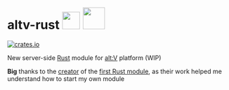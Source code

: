 # altv-rust <img width="40px" src="https://user-images.githubusercontent.com/54737754/232321923-66ba765e-33a4-449e-9e9b-2dc13ff8c176.svg"/> <img width="50px" src="https://user-images.githubusercontent.com/54737754/232321872-45100319-28a3-46e9-adf9-3dba5b8da9a8.png"/> 

[![crates.io](https://img.shields.io/crates/v/altv.svg)](https://crates.io/crates/altv)

New server-side [Rust](https://www.rust-lang.org) module for [alt:V](https://altv.mp) platform (WIP)

**Big** thanks to the [creator](https://github.com/justdimaa) of the [first Rust module](https://github.com/justdimaa/altv-rs), as their work helped me understand how to start my own module
